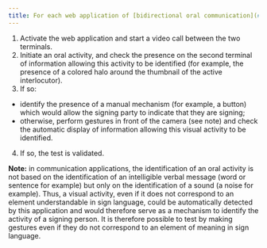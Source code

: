```yaml
---
title: For each web application of [bidirectional oral communication](#bidirectional-oral-communication-web-application) which makes it possible to identify the activity of an oral interlocutor, it is possible to identify the activity of 'a signing interlocutor. Has this rule been followed?
---
```


1. Activate the web application and start a video call between the two terminals.
2. Initiate an oral activity, and check the presence on the second terminal of information allowing this activity to be identified (for example, the presence of a colored halo around the thumbnail of the active interlocutor).
3. If so:
- identify the presence of a manual mechanism (for example, a button) which would allow the signing party to indicate that they are signing;
- otherwise, perform gestures in front of the camera (see note) and check the automatic display of information allowing this visual activity to be identified.
4. If so, the test is validated.


**Note:** in communication applications, the identification of an oral activity is not based on the identification of an intelligible verbal message (word or sentence for example) but only on the identification of a sound (a noise for example). Thus, a visual activity, even if it does not correspond to an element understandable in sign language, could be automatically detected by this application and would therefore serve as a mechanism to identify the activity of a signing person. It is therefore possible to test by making gestures even if they do not correspond to an element of meaning in sign language.